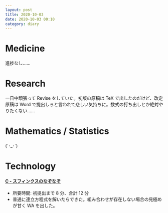 ```yaml
---
layout: post
title: 2020-10-03
date: 2020-10-03 00:10
category: diary
---
```


# Medicine
進捗なし……

# Research
一日中頑張って Revise をしていた。初版の原稿は TeX で出したのだけど、改定原稿は Word で提出しろと言われて悲しい気持ちに。数式の打ち出しとか絶対やりたくない……

# Mathematics / Statistics
(´･_･`)

# Technology

#### [C - スフィンクスのなぞなぞ](https://atcoder.jp/contests/abc006/tasks/abc006_3)
- 所要時間: 初提出まで 8 分、合計 12 分
- 普通に連立方程式を解いたらできた。組み合わせが存在しない場合の見極めが甘く WA を出した。
